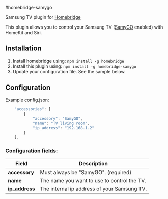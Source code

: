 #homebridge-samygo

Samsung TV plugin for [Homebridge](https://github.com/nfarina/homebridge)

This plugin allows you to control your Samsung TV ([SamyGO](https://www.samygo.tv) enabled) with HomeKit and Siri.

## Installation
1. Install homebridge using: `npm install -g homebridge`
2. Install this plugin using: `npm install -g homebridge-samygo`
3. Update your configuration file. See the sample below.

## Configuration
Example config.json:

```js
    "accessories": [
		{
			"accessory": "SamyGO",
			"name": "TV living room",
			"ip_address": "192.168.1.2"
		}
	],
```

### Configuration fields:

Field           | Description
----------------|------------
**accessory**   | Must always be "SamyGO". (required)
**name**        | The name you want to use to control the TV.
**ip_address**  | The internal ip address of your Samsung TV.